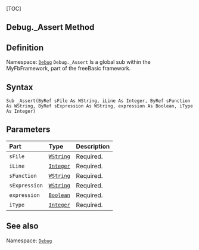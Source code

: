 [TOC]
## Debug._Assert Method

## Definition
Namespace: [`Debug`](Debug.md)
`Debug._Assert` Is a global sub within the MyFbFramework, part of the freeBasic framework.
## Syntax

```freeBasic
Sub _Assert(ByRef sFile As WString, iLine As Integer, ByRef sFunction As WString, ByRef sExpression As WString, expression As Boolean, iType As Integer)
```

## Parameters

|Part|Type|Description|
| :------------ | :------------ | :------------ |
|`sFile`|[`WString`]("https://www.freebasic.net/wiki/KeyPgWString")|Required.|
|`iLine`|[`Integer`]("https://www.freebasic.net/wiki/KeyPgInteger")|Required.|
|`sFunction`|[`WString`]("https://www.freebasic.net/wiki/KeyPgWString")|Required.|
|`sExpression`|[`WString`]("https://www.freebasic.net/wiki/KeyPgWString")|Required.|
|`expression`|[`Boolean`]("https://www.freebasic.net/wiki/KeyPgBoolean")|Required.|
|`iType`|[`Integer`]("https://www.freebasic.net/wiki/KeyPgInteger")|Required.|
## See also
Namespace: [`Debug`](Debug.md)
